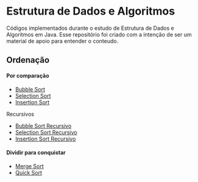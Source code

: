 # Estrutura de Dados e Algoritmos
Códigos implementados durante o estudo de Estrutura de Dados e Algoritmos em Java. Esse repositório foi criado com a intenção de ser um material de apoio para entender o conteudo.
## Ordenação
 #### Por comparação
 - [Bubble Sort](BubbleSort.java)
 - [Selection Sort](SelectionSort.java)
 - [Insertion Sort](InsertionSort.java)
 
 Recursivos
 - [Bubble Sort Recursivo](BubbleRecursivo.java)
 - [Selection Sort Recursivo](SelectionRecursivo.java)
 - [Insertion Sort Recursivo](InsertionRecursivo.java)
 
 #### Dividir para conquistar
  - [Merge Sort](MergeSort.java)
  - [Quick Sort](QuickSort.java)
